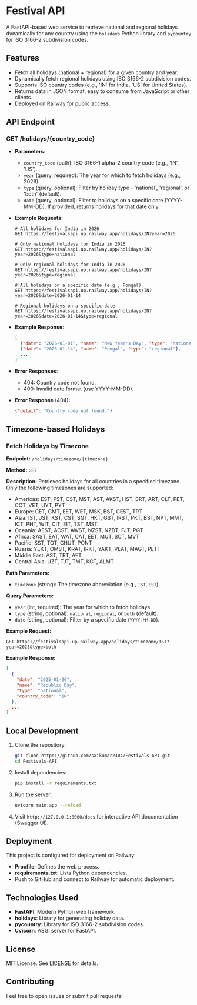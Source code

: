 # Festival API

A FastAPI-based web service to retrieve national and regional holidays dynamically for any country using the `holidays` Python library and `pycountry` for ISO 3166-2 subdivision codes.

## Features

- Fetch all holidays (national + regional) for a given country and year.
- Dynamically fetch regional holidays using ISO 3166-2 subdivision codes.
- Supports ISO country codes (e.g., 'IN' for India, 'US' for United States).
- Returns data in JSON format, easy to consume from JavaScript or other clients.
- Deployed on Railway for public access.

## API Endpoint

### GET /holidays/{country_code}

- **Parameters**:
  - `country_code` (path): ISO 3166-1 alpha-2 country code (e.g., 'IN', 'US').
  - `year` (query, required): The year for which to fetch holidays (e.g., 2026).
  - `type` (query, optional): Filter by holiday type - 'national', 'regional', or 'both' (default).
  - `date` (query, optional): Filter to holidays on a specific date (YYYY-MM-DD). If provided, returns holidays for that date only.

- **Example Requests**:
  ```
  # All holidays for India in 2026
  GET https://festivalsapi.up.railway.app/holidays/IN?year=2026

  # Only national holidays for India in 2026
  GET https://festivalsapi.up.railway.app/holidays/IN?year=2026&type=national

  # Only regional holidays for India in 2026
  GET https://festivalsapi.up.railway.app/holidays/IN?year=2026&type=regional

  # All holidays on a specific date (e.g., Pongal)
  GET https://festivalsapi.up.railway.app/holidays/IN?year=2026&date=2026-01-14

  # Regional holidays on a specific date
  GET https://festivalsapi.up.railway.app/holidays/IN?year=2026&date=2026-01-14&type=regional
  ```

- **Example Response**:
  ```json
  [
    {"date": "2026-01-01", "name": "New Year's Day", "type": "national"},
    {"date": "2026-01-14", "name": "Pongal", "type": "regional"},
    ...
  ]
  ```

- **Error Responses**:
  - 404: Country code not found.
  - 400: Invalid date format (use YYYY-MM-DD).

- **Error Response** (404):
  ```json
  {"detail": "Country code not found."}
  ```

## Timezone-based Holidays

### Fetch Holidays by Timezone
**Endpoint:** `/holidays/timezone/{timezone}`

**Method:** `GET`

**Description:** Retrieves holidays for all countries in a specified timezone. Only the following timezones are supported:

- Americas: EST, PST, CST, MST, AST, AKST, HST, BRT, ART, CLT, PET, COT, VET, UYT, PYT
- Europe: CET, GMT, EET, WET, MSK, BST, CEST, TRT
- Asia: IST, JST, KST, CST, SGT, HKT, GST, IRST, PKT, BST, NPT, MMT, ICT, PHT, WIT, CIT, EIT, TST, MST
- Oceania: AEST, ACST, AWST, NZST, NZDT, FJT, PGT
- Africa: SAST, EAT, WAT, CAT, EET, MUT, SCT, MVT
- Pacific: SST, TOT, CHUT, PONT
- Russia: YEKT, OMST, KRAT, IRKT, YAKT, VLAT, MAGT, PETT
- Middle East: AST, TRT, AFT
- Central Asia: UZT, TJT, TMT, KGT, ALMT

**Path Parameters:**
- `timezone` (string): The timezone abbreviation (e.g., `IST`, `EST`).

**Query Parameters:**
- `year` (int, required): The year for which to fetch holidays.
- `type` (string, optional): `national`, `regional`, or `both` (default).
- `date` (string, optional): Filter by a specific date (`YYYY-MM-DD`).

**Example Request:**
```
GET https://festivalsapi.up.railway.app/holidays/timezone/IST?year=2025&type=both
```

**Example Response:**
```json
[
  {
    "date": "2025-01-26",
    "name": "Republic Day",
    "type": "national",
    "country_code": "IN"
  },
  ...
]
```

## Local Development

1. Clone the repository:
   ```bash
   git clone https://github.com/saikumar2304/Festivals-API.git
   cd Festivals-API
   ```

2. Install dependencies:
   ```bash
   pip install -r requirements.txt
   ```

3. Run the server:
   ```bash
   uvicorn main:app --reload
   ```

4. Visit `http://127.0.0.1:8000/docs` for interactive API documentation (Swagger UI).

## Deployment

This project is configured for deployment on Railway:

- **Procfile**: Defines the web process.
- **requirements.txt**: Lists Python dependencies.
- Push to GitHub and connect to Railway for automatic deployment.

## Technologies Used

- **FastAPI**: Modern Python web framework.
- **holidays**: Library for generating holiday data.
- **pycountry**: Library for ISO 3166-2 subdivision codes.
- **Uvicorn**: ASGI server for FastAPI.

## License

MIT License. See [LICENSE](LICENSE) for details.

## Contributing

Feel free to open issues or submit pull requests!
